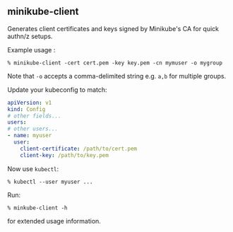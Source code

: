 ## minikube-client

Generates client certificates and keys signed by Minikube's CA for quick authn/z setups.

Example usage :

```
% minikube-client -cert cert.pem -key key.pem -cn mymuser -o mygroup
```
Note that `-o` accepts a comma-delimited string e.g. `a,b` for multiple groups.

Update your kubeconfig to match:

```yaml
apiVersion: v1
kind: Config
# other fields...
users:
# other users...
- name: myuser
  user:
    client-certificate: /path/to/cert.pem
    client-key: /path/to/key.pem
```
Now use `kubectl`:
```
% kubectl --user myuser ...
```
Run:
```
% minkube-client -h
```
for extended usage information.
